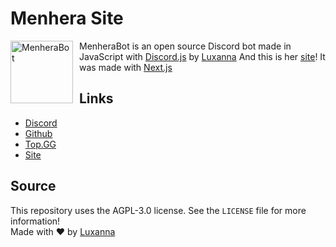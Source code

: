 # Menhera Site

<img width="100" height="100" align="left" style="float: left; margin: 0 10px 0 0;" alt="MenheraBot" src="https://i.imgur.com/jjgBki0.png"> 

MenheraBot is an open source Discord bot made in JavaScript with [Discord.js](https://discord.js.org) by [Luxanna](https://github.com/ySnoopyDogy)
And this is her [site](https://menhera-site.vercel.app/)! It was made with [Next.js](https://nextjs.org/)

## Links

- [Discord](https://discord.gg/fZMdQbA)
- [Github](https://github.com/ySnoopyDogy/MenheraBot)
- [Top.GG](https://top.gg/bot/708014856711962654)
- [Site](https://menhera-site.vercel.app/)

## Source

This repository uses the AGPL-3.0 license. See the `LICENSE` file for more information!
<br />
Made with ❤️ by [Luxanna](https://github.com/ySnoopyDogy)
